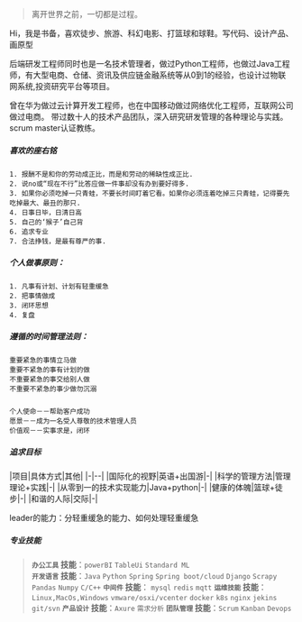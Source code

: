 > 离开世界之前，一切都是过程。


Hi，我是书备，喜欢徒步、旅游、科幻电影、打篮球和球鞋。写代码、设计产品、画原型

后端研发工程师同时也是一名技术管理者，做过Python工程师，也做过Java工程师，有大型电商、仓储、资讯及供应链金融系统等从0到1的经验，也设计过物联网系统,投资研究平台等项目。

曾在华为做过云计算开发工程师，也在中国移动做过网络优化工程师，互联网公司做过电商。
带过数十人的技术产品团队，深入研究研发管理的各种理论与实践。scrum master认证教练。

##### 喜欢的座右铭
```
1. 报酬不是和你的劳动成正比，而是和劳动的稀缺性成正比.
2. 说no或“现在不行”比答应做一件事却没有办到要好得多.
3. 如果你必须吃掉一只青蛙，不要长时间盯着它看。如果你必须连着吃掉三只青蛙，记得要先吃掉最大、最丑的那只.
4. 日事日毕，日清日高
5. 自己的‘猴子’自己背
6. 追求专业
7. 合法挣钱，是最有尊严的事.
```


##### 个人做事原则：
```
1. 凡事有计划、计划有轻重缓急
2. 把事情做成
3. 闭环思想
4. 复盘
```

##### 遵循的时间管理法则：
```
重要紧急的事情立马做
重要不紧急的事有计划的做
不重要紧急的事交给别人做
不重要不紧急的事少做勿沉溺
```
##### 
```
个人使命－－帮助客户成功
愿景－－成为一名受人尊敬的技术管理人员
价值观－－实事求是，闭环
```

##### 追求目标

|项目|具体方式|其他|
|-|--|
|国际化的视野|英语+出国游|-|
|科学的管理方法|管理理论+实践|-|
|从零到一的技术实现能力|Java+python|-|
|健康的体魄|篮球+徒步|-|
|和谐的人际|交际|-|

leader的能力：分轻重缓急的能力、如何处理轻重缓急

##### 专业技能

> __`办公工具` 技能__：`powerBI` `TableUi` `Standard ML`  
> __`开发语言` 技能__：`Java` `Python` `Spring` `Spring boot/cloud` `Django` `Scrapy` `Pandas` `Numpy` `C/C++`
> __`中间件` 技能__： `mysql` `redis` `mqtt`
> __`运维技能` 技能__：`Linux,MacOs,Windows` `vmware/osxi/vcenter` `docker` `k8s` `nginx` `jekins`  `git/svn`
> __`产品设计` 技能__：`Axure` `需求分析`
> __`团队管理` 技能__：`Scrum` `Kanban` `Devops`
